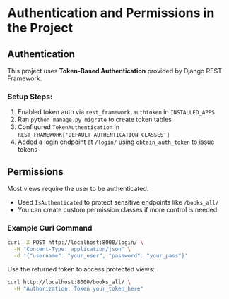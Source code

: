 # Authentication and Permissions in the Project

## Authentication

This project uses **Token-Based Authentication** provided by Django REST Framework.

### Setup Steps:
1. Enabled token auth via `rest_framework.authtoken` in `INSTALLED_APPS`
2. Ran `python manage.py migrate` to create token tables
3. Configured `TokenAuthentication` in `REST_FRAMEWORK['DEFAULT_AUTHENTICATION_CLASSES']`
4. Added a login endpoint at `/login/` using `obtain_auth_token` to issue tokens

## Permissions

Most views require the user to be authenticated.

- Used `IsAuthenticated` to protect sensitive endpoints like `/books_all/`
- You can create custom permission classes if more control is needed

### Example Curl Command

```bash
curl -X POST http://localhost:8000/login/ \
  -H "Content-Type: application/json" \
  -d '{"username": "your_user", "password": "your_pass"}'
```

Use the returned token to access protected views:

```bash
curl http://localhost:8000/books_all/ \
  -H "Authorization: Token your_token_here"
  ```